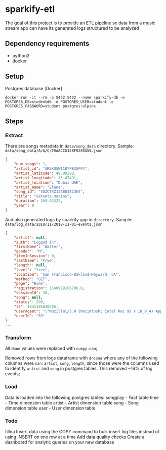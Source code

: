 # sparkify-etl

The goal of this project is to provide an ETL pipeline so data from a music stream app can have its generated logs structured to be analyzed

## Dependency requirements
- python3
- docker

## Setup

Postgres database [Docker]
```shell script
docker run -it --rm -p 5432:5432 --name sparkify-db -e POSTGRES_DB=studentdb -e POSTGRES_USER=student -e POSTGRES_PASSWORD=student postgres:alpine
```

## Steps

### Extract
There are songs metadata in `data/song_data` directory. Sample: `data/song_data/A/A/C/TRAACCG128F92E8A55.json`

```json
{
    "num_songs": 1,
    "artist_id": "AR5KOSW1187FB35FF4",
    "artist_latitude": 49.80388,
    "artist_longitude": 15.47491,
    "artist_location": "Dubai UAE",
    "artist_name": "Elena",
    "song_id": "SOZCTXZ12AB0182364",
    "title": "Setanta matins",
    "duration": 269.58322,
    "year": 0
}
```

And also generated logs by sparkify app in `directory`. Sample: `data/log_data/2018/11/2018-11-01-events.json`

```json
{
    "artist": null,
    "auth": "Logged In",
    "firstName": "Walter",
    "gender": "M",
    "itemInSession": 0,
    "lastName": "Frye",
    "length": null,
    "level": "free",
    "location": "San Francisco-Oakland-Hayward, CA",
    "method": "GET",
    "page": "Home",
    "registration": 1540919166796.0,
    "sessionId": 38,
    "song": null,
    "status": 200,
    "ts": 1541105830796,
    "userAgent": "\"Mozilla\/5.0 (Macintosh; Intel Mac OS X 10_9_4) AppleWebKit\/537.36 (KHTML, like Gecko) Chrome\/36.0.1985.143 Safari\/537.36\"",
    "userId": "39"
}
...
```

### Transform

All `None` values were replaced with `numpy.nan`;

Removed rows from logs dataframe with `dropna` where any of the following columns were `nan`: `artist`, `song`, `length`, since those were the columns used to identify `artist` and `song` in postgres tables. This removed ~16% of log events;



### Load

Data is loaded into the following postgres tables:
songplay - Fact table
time - Time dimension table
artist - Artist dimension table
song - Song dimension table
user - User dimension table

### Todo
fillna
Insert data using the COPY command to bulk insert log files instead of using INSERT on one row at a time
Add data quality checks
Create a dashboard for analytic queries on your new database